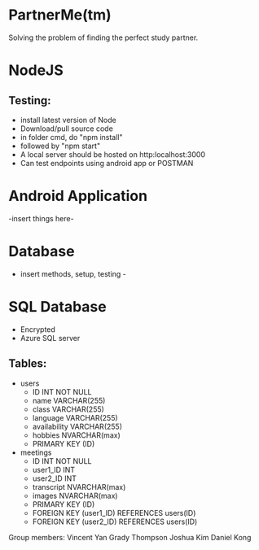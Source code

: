 # PartnerMe(tm)

Solving the problem of finding the perfect study partner.

# NodeJS
## Testing:
- install latest version of Node
- Download/pull source code
- in folder cmd, do "npm install"
- followed by "npm start"
- A local server should be hosted on http:localhost:3000
- Can test endpoints using android app or POSTMAN

# Android Application
-insert things here-

# Database
- insert methods, setup, testing -

# SQL Database
- Encrypted
- Azure SQL server
## Tables:
- users
  - ID INT NOT NULL
  - name VARCHAR(255)
  - class VARCHAR(255)
  - language VARCHAR(255)
  - availability VARCHAR(255)
  - hobbies NVARCHAR(max)
  - PRIMARY KEY (ID)
- meetings
  - ID INT NOT NULL
  - user1_ID INT
  - user2_ID INT
  - transcript NVARCHAR(max)
  - images NVARCHAR(max)
  - PRIMARY KEY (ID)
  - FOREIGN KEY (user1_ID) REFERENCES users(ID)
  - FOREIGN KEY (user2_ID) REFERENCES users(ID)

Group members:
Vincent Yan
Grady Thompson
Joshua Kim
Daniel Kong

